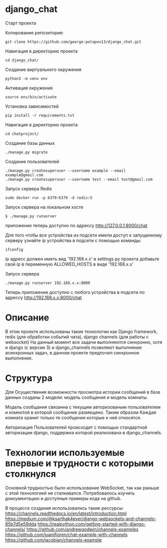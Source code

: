 # django_chat

Старт проекта

Копирование репозитория:

    git clone https://github.com/george-potapov13/django_chat.git

Навигация в директорию проекта

    cd django_chat/
    
Создание виртуального окружения

    python3 -m venv env
    
Активация окружения
    
    source env/bin/activate
    
Установка зависимостей
    
    pip install -r requirements.txt
    
Навигация в директорию проекта
    
    cd chatproject/
    
Создание базы данных
    
    ./manage.py migrate
    
Создание пользователей
    
    ./manage.py createsuperuser --username example --email example@gmail.com
    ./manage.py createsuperuser --username test --email test@gmail.com
    
Запуск сервера Redis
    
    sudo docker run -p 6379:6379 -d redis:5

Запуск сервера на локальном хосте

    $ ./manage.py runserver

приложение теперь доступно по адрессу http://127.0.0.1:8000/chat

Для того чтобы все устройства из подсети имели доступ к запущенному серверу
узнайте ip устройства в подсети с помощью команды:

    ifconfig
    
ip адресс должен иметь вид '192.168.x.x'
в settings.py проекта добавьте свой ip в переменную ALLOWED_HOSTS в виде '192.168.x.x'

Запуск сервера 

    ./manage.py runserver 192.168.x.x:8000
    
Теперь приложение доступно с любого устройства в подсети по адрессу http://192.168.x.x:8000/chat

# Описание

В этом проекте использованы такие технологии как Django framework, redis (для обработки событий чата), django channels (для работы с websocket)
На данный момент все задачи выполняются синхронно, хотя и django (с версии 3) и django_channels позволяют выполнение асинхронных задач, в данном проекте предпочел синхронное выполнение.

# Структура

Для Осуществения возможности просмотра истории сообщений в базе данных созданы 2 модели: модель сообщения и модель комнаты.

Модель сообщания связанна с текущим авторизованым пользователем и комнотой в которой сообщение размещено.
Таким образом Каждая комната хранит только те сообщения которые к ней относятся.

Авторизация Пользователей происходит с помощью стандартной авторизации django, поддержка которой реализована в django_channels.

# Технологии используемые впервые и трудности с которыми столкнулся

Основной трудностью было использование WebSocket, так как раньше с этой технологией не сталкивался.
Потребовалось изучить доккументацию и доступные примеры кода на github.

В процессе создания использовались такие рессурсы:
    https://channels.readthedocs.io/en/latest/introduction.html
    https://medium.com/@ksarthak4ever/django-websockets-and-channels-85b7d5e59dda
    https://realpython.com/getting-started-with-django-channels/
    https://github.com/andrewgodwin/channels-examples
    https://github.com/juanifioren/chat-example-with-channels
    https://github.com/jacobian/channels-example
